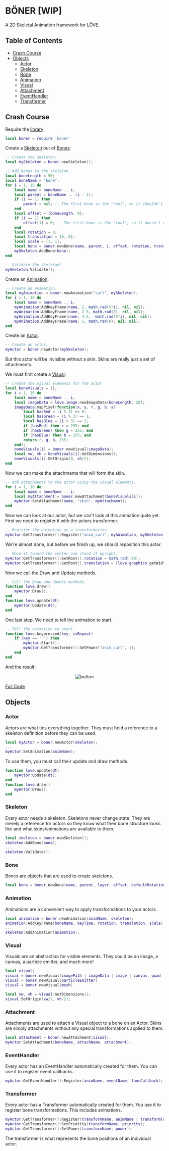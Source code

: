 # BÖNER [WIP]

A 2D Skeletal Animation framework for LÖVE.

## Table of Contents

* [Crash Course](#crash-course)
* [Objects](#objects)
  * [Actor](#actor)
  * [Skeleton](#skeleton)
  * [Bone](#bone)
  * [Animation](#animation)
  * [Visual](#visual)
  * [Attachment](#attachment)
  * [EventHandler](#event-handler)
  * [Transformer](#transformer)

## Crash Course

Require the [library](https://github.com/GeekWithALife/boner/tree/master/game/boner):

```lua
local boner = require 'boner'
```

Create a [Skeleton](#skeleton) out of [Bones](#bone):

```lua
-- Create the skeleton.
local mySkeleton = boner.newSkeleton();

-- Add bones to the skeleton
local boneLength = 50;
local boneName = "bone";
for i = 1, 10 do
	local name = boneName .. i;
	local parent = boneName .. (i - 1);
	if (i == 1) then
		parent = nil; -- The first bone is the "root", so it shouldn't have a parent.
	end
	local offset = {boneLength, 0};
	if (i == 1) then
		offset[1] = 0; -- The first bone is the "root", so it doesn't need an offset.
	end
	local rotation = 0;
	local translation = {0, 0};
	local scale = {1, 1};
	local bone = boner.newBone(name, parent, i, offset, rotation, translation, scale);
	mySkeleton:AddBone(bone);
end

-- Validate the skeleton!
mySkeleton:Validate();
```

Create an [Animation](#animation).

```lua
-- Create an animation.
local myAnimation = boner.newAnimation("curl", mySkeleton);
for i = 1, 10 do
	local name = boneName .. i;
	myAnimation:AddKeyFrame(name, 2, math.rad(5*i), nil, nil);
	myAnimation:AddKeyFrame(name, 2.5, math.rad(0), nil, nil);
	myAnimation:AddKeyFrame(name, 4.5, -math.rad(5*i), nil, nil);
	myAnimation:AddKeyFrame(name, 5, math.rad(0), nil, nil);
end
```

Create an [Actor](#actor).

```lua
-- Create an actor.
myActor = boner.newActor(mySkeleton);
```

But this actor will be invisible without a skin. Skins are really just a set of attachments.

We must first create a [Visual](#visual).

```lua
-- Create the visual elements for the actor
local boneVisuals = {};
for i = 1, 10 do
	local name = boneName .. i;
	local imageData = love.image.newImageData(boneLength, 20);
	imageData:mapPixel(function(x, y, r, g, b, a) 
		local hasRed = (i % 3) == 0;
		local hasGreen = (i % 3) == 1;
		local hasBlue = (i % 3) == 2;
		if (hasRed) then r = 255; end
		if (hasGreen) then g = 255; end
		if (hasBlue) then b = 255; end
		return r, g, b, 255;
	end);
	boneVisuals[i] = boner.newVisual(imageData);
	local vw, vh = boneVisuals[i]:GetDimensions();
	boneVisuals[i]:SetOrigin(0, vh/2);
end
```

Now we can make the attachments that will form the skin.

```lua
-- Add attachments to the actor using the visual elements.
for i = 1, 10 do
	local name = boneName .. i;
	local myAttachment = boner.newAttachment(boneVisuals[i]);
	myActor:SetAttachment(name, "skin", myAttachment);
end
```

Now we can look at our actor, but we can't look at this animation quite yet. First we need to register it with the actors transformer.

```lua
-- Register the animation as a transformation.
myActor:GetTransformer():Register("anim_curl", myAnimation, mySkeleton:GetBoneTree("bone1"));
```

We're almost done, but before we finish up, we should reposition this actor.

```lua
-- Move it toward the center and stand it upright.
myActor:GetTransformer():GetRoot().rotation = math.rad(-90);
myActor:GetTransformer():GetRoot().translation = {love.graphics.getWidth() / 2, love.graphics.getHeight() / 1.25};
```

Now we call the Draw and Update methods.

```lua
-- Call the Draw and Update methods.
function love.draw()
	myActor:Draw();
end
function love.update(dt)
	myActor:Update(dt);
end
```

One last step. We need to tell the animation to start.

```lua
-- Tell the animation to start.
function love.keypressed(key, isRepeat)
	if (key == ' ') then
		myActor:Start();
		myActor:GetTransformer():SetPower("anim_curl", 1);
	end
end
```

And the result:

<p align="center">
  <img src="https://github.com/geekwithalife/boner/blob/master/images/basic.gif?raw=true" alt="button"/>
</p>

[Full Code](https://github.com/GeekWithALife/boner/blob/master/game/main-sample.lua)

## Objects

### Actor

Actors are what ties everything together.  They must hold a reference to a skeleton definition before they can be used.

```lua
local myActor = boner.newActor(skeleton);
...
myActor:SetAnimation(animName);
```

To use them, you must call their update and draw methods.

```lua
function love.update(dt)
	myActor:Update(dt);
end
function love.draw()
	myActor:Draw();
end
```

### Skeleton

Every actor needs a skeleton.  Skeletons never change state.  They are merely a reference for actors so they know what their bone structure looks like and what skins/animations are available to them.

```lua
local skeleton = boner.newSkeleton();
skeleton:AddBone(bone);
...
skeleton:Validate();
```

### Bone

Bones are objects that are used to create skeletons.

```lua
local bone = boner.newBone(name, parent, layer, offset, defaultRotation, defaultTranslation, defaultScale);
```

### Animation

Animations are a convenient way to apply transformations to your actors.

```lua
local animation = boner.newAnimation(animName, skeleton);
animation:AddKeyFrame(boneName, keyTime, rotation, translation, scale);
...
skeleton:AddAnimation(animation);
```

### Visual

Visuals are an abstraction for visible elements. They could be an image, a canvas, a particle emitter, and much more!

```lua
local visual;
visual = boner.newVisual(imagePath | imageData | image | canvas, quad | x, y, w, h)
visual = boner.newVisual(particleEmitter)
visual = boner.newVisual(mesh)

local vw, vh = visual:GetDimensions();
visual:SetOrigin(vw/2, vh/2);
```

### Attachment

Attachments are used to attach a Visual object to a bone on an Actor. Skins are simply attachments without any special transformations applied to them.

```lua
local attachment = boner.newAttachment(visual);
myActor:SetAttachment(boneName, attachName, attachment);
```

### EventHandler

Every actor has an EventHandler automatically created for them. You can use it to register event callbacks.

```lua
myActor:GetEventHandler():Register(animName, eventName, funcCallback);
```

### Transformer

Every actor has a Transformer automatically created for them. You use it to register bone transformations. This includes animations.

```lua
myActor:GetTransformer():Register(transformName, animName | transformTable | transformFunc, boneMask);
myActor:GetTransformer():SetPriotity(transformName, priority);
myActor:GetTransformer():SetPower(transformName, power);
```

The transformer is what represents the bone positions of an individual actor.